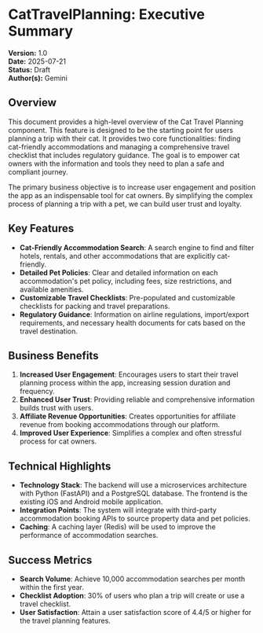 # CatTravelPlanning: Executive Summary

**Version:** 1.0  
**Date:** 2025-07-21  
**Status:** Draft  
**Author(s):** Gemini

## Overview

This document provides a high-level overview of the Cat Travel Planning component. This feature is designed to be the starting point for users planning a trip with their cat. It provides two core functionalities: finding cat-friendly accommodations and managing a comprehensive travel checklist that includes regulatory guidance. The goal is to empower cat owners with the information and tools they need to plan a safe and compliant journey.

The primary business objective is to increase user engagement and position the app as an indispensable tool for cat owners. By simplifying the complex process of planning a trip with a pet, we can build user trust and loyalty.

## Key Features

- **Cat-Friendly Accommodation Search**: A search engine to find and filter hotels, rentals, and other accommodations that are explicitly cat-friendly.
- **Detailed Pet Policies**: Clear and detailed information on each accommodation's pet policy, including fees, size restrictions, and available amenities.
- **Customizable Travel Checklists**: Pre-populated and customizable checklists for packing and travel preparations.
- **Regulatory Guidance**: Information on airline regulations, import/export requirements, and necessary health documents for cats based on the travel destination.

## Business Benefits

1.  **Increased User Engagement**: Encourages users to start their travel planning process within the app, increasing session duration and frequency.
2.  **Enhanced User Trust**: Providing reliable and comprehensive information builds trust with users.
3.  **Affiliate Revenue Opportunities**: Creates opportunities for affiliate revenue from booking accommodations through our platform.
4.  **Improved User Experience**: Simplifies a complex and often stressful process for cat owners.

## Technical Highlights

- **Technology Stack**: The backend will use a microservices architecture with Python (FastAPI) and a PostgreSQL database. The frontend is the existing iOS and Android mobile application.
- **Integration Points**: The system will integrate with third-party accommodation booking APIs to source property data and pet policies.
- **Caching**: A caching layer (Redis) will be used to improve the performance of accommodation searches.

## Success Metrics

- **Search Volume**: Achieve 10,000 accommodation searches per month within the first year.
- **Checklist Adoption**: 30% of users who plan a trip will create or use a travel checklist.
- **User Satisfaction**: Attain a user satisfaction score of 4.4/5 or higher for the travel planning features.
